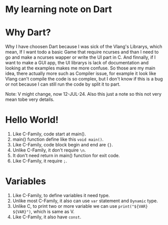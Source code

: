 # My learning note on Dart

# Why Dart?
Why I have choosen Dart because I was sick of the Vlang's Librarys, which mean,
If I want todo a basic Game that require ncurses and than I need to go and make
a ncurses wapper or write the UI part in C. And finnally, if I want to make a
GUI app, the UI librarys is lack of documentation and looking at the examples
makes me more confuse. So those are my main idea, there actually more such as
Compiler issue, for example it look like Vlang can't compile the code is so
complex, but I don't know if this is a bug or not because I can still run the code by split it to part.

Note: V might change, now 12-JUL-24. Also this just a note so this not very mean
tobe very details.

# Hello World!
1. Like C-Family, code start at main().
2. main() function define like this `void main()`.
3. Like C-Family, code block begin and end are `{}`.
4. Unlike C-Family, it don't require `\n`.
5. It don't need return in main() function for exit code.
6. Like C-Family, it require `;`.

# Variables
1. Like C-Family, to define variables it need type.
2. Unlike most C-Family, it also can use `var` statement and `Dynamic` type.
3. Unlike C, to print two or more variable we can use `print("${VAR} ${VAR}")`, which is same as V.
4. Like C-Family, it also have `const`.
